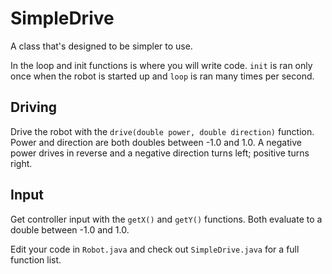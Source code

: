 # SimpleDrive
A class that's designed to be simpler to use.

In the loop and init functions is where you will write code.
`init` is ran only once when the robot is started up and `loop` is ran many times per second.

## Driving
Drive the robot with the `drive(double power, double direction)` function.
Power and direction are both doubles between -1.0 and 1.0.
A negative power drives in reverse and a negative direction turns left; positive turns right.

## Input
Get controller input with the `getX()` and `getY()` functions.
Both evaluate to a double between -1.0 and 1.0.

Edit your code in `Robot.java` and check out `SimpleDrive.java` for a full function list.
